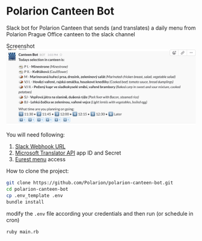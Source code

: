 # Polarion Canteen Bot

Slack bot for Polarion Canteen that sends (and translates) a daily menu from Polarion Prague Office canteen to the slack channel

Screenshot
![Screenshot](https://raw.githubusercontent.com/Polarion/polarion-canteen-bot/master/doc/screen.png)

You will need following:

1. [Slack Webhook URL](https://my.slack.com/services/new/incoming-webhook/) 
2. [Microsoft Translator API](https://www.microsoft.com/en-us/translator/getstarted.aspx) app ID and Secret
3. [Eurest menu](https://restaurace.eurest.cz/Pages/Client/Restaurant/MenuCard.aspx) access

How to clone the project:
```bash
git clone https://github.com/Polarion/polarion-canteen-bot.git
cd polarion-canteen-bot
cp .env_template .env
bundle install
```

modify the `.env` file according your credentials and then run (or schedule in cron)
```
ruby main.rb
```
